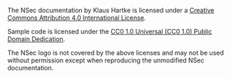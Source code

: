 The NSec documentation by Klaus Hartke is licensed under a [Creative Commons Attribution 4.0 International License](https://creativecommons.org/licenses/by/4.0/).

Sample code is licensed under the [CC0 1.0 Universal (CC0 1.0) Public Domain Dedication](https://creativecommons.org/publicdomain/zero/1.0/).

The NSec logo is not covered by the above licenses and may not be used without permission except when reproducing the unmodified NSec documentation.
